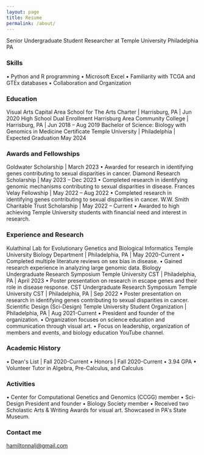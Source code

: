 ```yaml
---
layout: page
title: Resume
permalink: /about/
---
```

Senior Undergraduate Student Researcher at Temple University Philadelphia PA

### Skills  
•	Python and R programming
•	Microsoft Excel
•	Familiarity with TCGA and GTEx databases
•	Collaboration and Organization

### Education 
Visual Arts
Capital Area School for The Arts Charter | Harrisburg, PA | Jun 2020
High School Dual Enrollment
Harrisburg Area Community College | Harrisburg, PA | Jun 2018 – Aug 2019
Bachelor of Science: Biology with Genomics in Medicine Certificate
Temple University | Philadelphia | Expected Graduation May 2024

### Awards and Fellowships 
Goldwater Scholarship | March 2023
•	Awarded for research in identifying genes contributing to sexual disparities in cancer.
Diamond Research Scholarship | May 2023 – Dec 2023
•	Completed research in identifying genomic mechanisms contributing to sexual disparities in disease.
Frances Velay Fellowship | May 2022 – Aug 2022
•	Completed research in identifying genes contributing to sexual disparities in cancer. 
W.W. Smith Charitable Trust Scholarship | May 2022 – Current
•	Awarded to high achieving Temple University students with financial need and interest in research.

### Experience and Research 
Kulathinal Lab for Evolutionary Genetics and Biological Informatics
Temple University Biology Department | Philadelphia, PA | May 2020-Current
•	Completed multiple literature reviews on sex bias in disease. 
•	Gained research experience in analyzing large genomic data. 
Biology Undergraduate Research Symposium 
Temple University CST | Philadelphia, PA | April 2023
•	Poster presentation on research in escape genes and their role in disease response.
CST Undergraduate Research Symposium 
Temple University CST | Philadelphia, PA | Sep 2022
•	Poster presentation on research in identifying genes contributing to sexual disparities in cancer. 
Scientific Design (Sci-Design)
Temple University Student Organization | Philadelphia, PA | Aug 2021-Current
•	President and founder of the organization. 
•	Organization focuses on science education and communication through visual art.
•	Focus on leadership, organization of members and events, and biology education YouTube channel.

### Academic History 
•	Dean's List | Fall 2020-Current
•	Honors | Fall 2020-Current
•	3.94 GPA
•	Volunteer Tutor in Algebra, Pre-Calculus, and Calculus

### Activities  
•	Center for Computational Genetics and Genomics (CCGG) member 
•	Sci-Design President and founder
•	Biology Society member
•	Received two Scholastic Arts & Writing Awards for visual art. Showcased in PA's State Museum.

### Contact me

[hamiltonnalj@gmail.com](mailto:hamiltonnalj@gmail.com)
